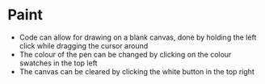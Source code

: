 # Paint
* Code can allow for drawing on a blank canvas, done by holding the left click while dragging the cursor around
* The colour of the pen can be changed by clicking on the colour swatches in the top left
* The canvas can be cleared by clicking the white button in the top right

